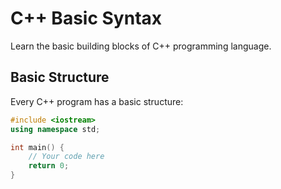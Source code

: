 # C++ Basic Syntax

Learn the basic building blocks of C++ programming language.

## Basic Structure

Every C++ program has a basic structure:

```cpp
#include <iostream>
using namespace std;

int main() {
    // Your code here
    return 0;
}